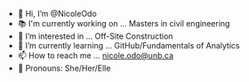 - 👋 Hi, I’m @NicoleOdo
- 📚 I'm currently working on ... Masters in civil engineering
- 👀 I’m interested in ... Off-Site Construction
- 🌱 I’m currently learning ... GitHub/Fundamentals of Analytics
- 📫 How to reach me ... nicole.odo@unb.ca
- 🙂 Pronouns: She/Her/Elle

